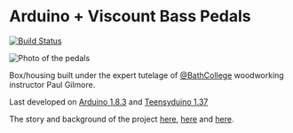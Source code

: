 # Arduino + Viscount Bass Pedals 
[![Build Status](https://travis-ci.org/charliewilliams/Arduino-Viscount-Bass-Pedals.svg?branch=master)](https://travis-ci.org/charliewilliams/Arduino-Viscount-Bass-Pedals)

![Photo of the pedals](http://3.bp.blogspot.com/-8wui5eTmD3g/UzSsEelbdQI/AAAAAAAAA8Q/WsbQeW-A-D8/s3200/IMG_6977.jpg)

Box/housing built under the expert tutelage of [@BathCollege](https://twitter.com/bathcollege) woodworking instructor Paul Gilmore.

Last developed on [Arduino 1.8.3](https://www.arduino.cc/) and [Teensyduino 1.37](https://www.pjrc.com/teensy/td_download.html)

The story and background of the project [here](http://bitingattheanklesofgiants.blogspot.co.uk/2014/03/the-viscount-project-part-i.html), [here](http://bitingattheanklesofgiants.blogspot.co.uk/2014/03/the-viscount-project-part-ii.html) and [here](http://bitingattheanklesofgiants.blogspot.co.uk/2014/03/the-viscount-project-part-iii.html).




